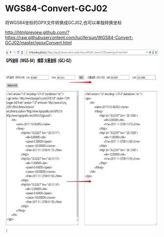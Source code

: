 # WGS84-Convert-GCJ02
将WGS84坐标的GPX文件转换成GCJ02,也可以单独转换坐标

http://htmlpreview.github.com/?https://raw.githubusercontent.com/lucifersun/WGS84-Convert-GCJ02/master/gpsxConvert.html

<img src="Snipaste_2018-04-29_18-47-27.jpg"  height="600px"/>
